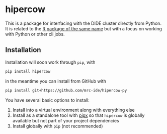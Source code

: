 # hipercow

This is a package for interfacing with the DIDE cluster directly from Python.  It is related to the [R package of the same name](https://mrc-ide.github.io/hipercow/) but with a focus on working with Python or other cli jobs.

## Installation

Installation will soon work through `pip`, with

```sh
pip install hipercow
```

in the meantime you can install from GitHub with

```sh
pip install git+https://github.com/mrc-ide/hipercow-py
```

You have several basic options to install:

1. Install into a virtual environment along with everything else
2. Install as a standalone tool with [pipx](https://pipx.pypa.io/stable/) so that `hipercow` is globally available but not part of your project dependencies
3. Install globally with `pip` (not recommended)
